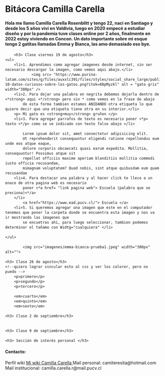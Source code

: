 <!DOCTYPE html>
<html lang="en">
<head>
    <meta charset="UTF-8">
    <meta http-equiv="X-UA-Compatible" content="IE=edge">
    <meta name="viewport" content="width=device-width, initial-scale=1.0">
    <title>Bitácora de Camilla Carella</title>
    <link rel="stylesheet" href="css/style.css" media="all">
</head>

<body>
    <!-- Quiero centrar solo el texto del titulo, pero se centra toda la info de la pag <center></center> -->
    <h1> Bitácora Camilla Carella</h1>
    <h4>Hola me llamo Camilla Carella Rosenblitt y tengo 22, naci en Santiago y desde los 5 años viví en Valdivia, 
        luego en 2020 empecé a estudiar diseño y por la pandemia tuve clases online por 2 años, finalmente en 2022 estoy viviendo en Concon. 
        Un dato importante sobre mi esque tengo 2 gatitas llamadas Emma y Bianca, las amo demasiado eso bye.</h4>
    
        <h3> Clase viernes 19 de agosto</h3>
    <ul>
        <li>1. Aprendimos como agregar imagenes desde internet, sin ser necesario descargar la imagen, como vemos aqui abajo.</li>
                <img src= "https://www.purina-latam.com/sites/g/files/auxxlc391/files/styles/social_share_large/public/purina-10-datos-curiosos-sobre-los-gatos.png?itok=88pMyzkl" alt = "gato gris" width="300px" /> 
        <li>2. Para dejar una palabra en negrita debemos dejarla dentro de <*strong> aqui <*/strong> pero sin * como vemos en la frase de abajo
            de esta forma tambien estamos ANIDANDO otra etiqueta lo que quiere decir que una etiqueta tiene otra en su interior.</li>
        <p> Mi gato es <strong>muy</strong> gruñon </p>
        <li>3. Para agregar parrafos de texto es necesario poner <*p> texto <*/p> como se ve indicado con texto falso abajo </li>

            Lorem ipsum dolor sit, amet consectetur adipisicing elit. 
            Ut reprehenderit consequuntur eligendi ratione repellendus eum unde eos atque eaque, 
            dolore corporis obcaecati quasi earum expedita. Mollitia, consequuntur! Possimus atque sit 
            repellat officiis maxime aperiam blanditiis mollitia commodi iusto officia recusandae, 
            mimagnam voluptatem? Quod nobis, sint atque quibusdam eum quam recusandae 
        <li>4. Para destacar una palabra y al hacer click te llece a un enace de otra pagina web es necesario 
            poner <*a href= "link pagina web"> Escuela (palabra que se preciona)<*/a>
        </li>
            <a href="https://www.ead.pucv.cl/"> Escuela </a>
        <li>5. Si queremos agregar una imagen que este en el computador tenemos que poner la carpeta donde se encuentra esta imagen y nos va ir mostrando las imagenes que
            se encuetras ahi, para luego seleccionar, tambien podemos determinar el tañamo con Widtg="cualquiera" </li> 
            
    </ul>

            <img src="imagenes/emma-bianca-prueba1.jpeg" width="300px" alt="">

    <h3> Clase 26 de agosto</h3>
    <!--quiero lograr vincular esto al css y ver los colorer, pero no puedo -->
        <p>primero</p>
        <p>segundo</p>
        <p>tercero</p>

        <em>cuarto</em>
        <em>quinto</em>
        <em>sexto</em>

    <h3> Clase 2 de septiembre</h3>


    <h3> Clase 9 de septiembre</h3>
        
    <h3> Sección de interés personal </h3>

    

 <footer> <h4>Contacto: </h4>
       Perfil wiki <a href="https://wiki.ead.pucv.cl/Camilla_Carella"> Mi wiki Camilla Carella </a>
        Mail personal: camiteresita@hotmail.com
        Mail institucional: camilla.carella.r@mail.pucv.cl
</footer>
   
</body>
</html>
